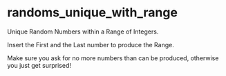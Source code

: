 # randoms_unique_with_range
Unique Random Numbers within a Range of Integers.

Insert the First and the Last number to produce the Range.

Make sure you ask for no more numbers than can be produced, otherwise you just get surprised!